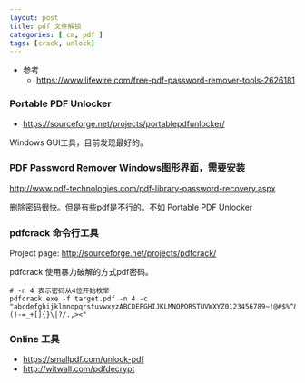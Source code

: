 ```yaml
---
layout: post
title: pdf 文件解锁
categories: [ cm, pdf ]
tags: [crack, unlock]
---
```


* 参考
  * <https://www.lifewire.com/free-pdf-password-remover-tools-2626181>


### Portable PDF Unlocker

* <https://sourceforge.net/projects/portablepdfunlocker/>

Windows GUI工具，目前发现最好的。




### PDF Password Remover Windows图形界面，需要安装


<http://www.pdf-technologies.com/pdf-library-password-recovery.aspx>

删除密码很快。但是有些pdf是不行的。不如 Portable PDF Unlocker





### pdfcrack 命令行工具

Project page: <http://sourceforge.net/projects/pdfcrack/>


pdfcrack 使用暴力破解的方式pdf密码。

~~~
# -n 4 表示密码从4位开始枚举
pdfcrack.exe -f target.pdf -n 4 -c "abcdefghijklmnopqrstuvwxyzABCDEFGHIJKLMNOPQRSTUVWXYZ0123456789~!@#$%^&*()-=_+[]{}\|?/.,><"
~~~






### Online 工具

* <https://smallpdf.com/unlock-pdf>
* <http://witwall.com/pdfdecrypt>








